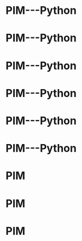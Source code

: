 # PIM---Python
# PIM---Python
# PIM---Python
# PIM---Python
# PIM---Python
# PIM---Python
# PIM
# PIM
# PIM
